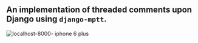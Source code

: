 ## An implementation of threaded comments upon Django using `django-mptt`.

![localhost-8000- iphone 6 plus](https://cloud.githubusercontent.com/assets/17938322/25272855/0e2ca672-26a7-11e7-8282-06d8773366d1.png)
